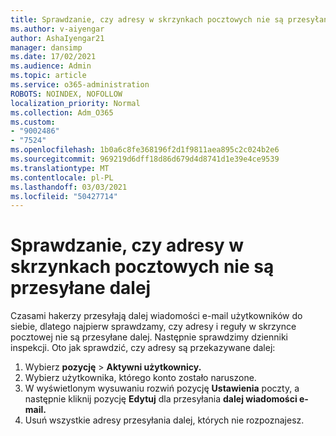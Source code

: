 ```yaml
---
title: Sprawdzanie, czy adresy w skrzynkach pocztowych nie są przesyłane dalej
ms.author: v-aiyengar
author: AshaIyengar21
manager: dansimp
ms.date: 17/02/2021
ms.audience: Admin
ms.topic: article
ms.service: o365-administration
ROBOTS: NOINDEX, NOFOLLOW
localization_priority: Normal
ms.collection: Adm_O365
ms.custom:
- "9002486"
- "7524"
ms.openlocfilehash: 1b0a6c8fe368196f2d1f9811aea895c2c024b2e6
ms.sourcegitcommit: 969219d6dff18d86d679d4d8741d1e39e4ce9539
ms.translationtype: MT
ms.contentlocale: pl-PL
ms.lasthandoff: 03/03/2021
ms.locfileid: "50427714"
---
```

# <a name="check-for-forwarding-addresses-on-mailboxes"></a>Sprawdzanie, czy adresy w skrzynkach pocztowych nie są przesyłane dalej

Czasami hakerzy przesyłają dalej wiadomości e-mail użytkowników do siebie, dlatego najpierw sprawdzamy, czy adresy i reguły w skrzynce pocztowej nie są przesyłane dalej. Następnie sprawdzimy dzienniki inspekcji. Oto jak sprawdzić, czy adresy są przekazywane dalej:

1. Wybierz **pozycję**  >  **Aktywni użytkownicy.**
1. Wybierz użytkownika, którego konto zostało naruszone.
1. W wyświetlonym wysuwaniu rozwiń pozycję **Ustawienia** poczty, a następnie kliknij pozycję **Edytuj** dla przesyłania **dalej wiadomości e-mail.**
1. Usuń wszystkie adresy przesyłania dalej, których nie rozpoznajesz.